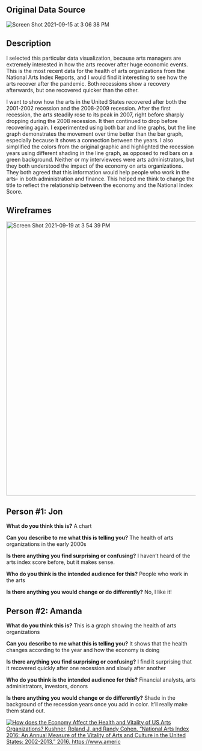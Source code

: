 ## Original Data Source 

![Screen Shot 2021-09-15 at 3 06 38 PM](https://user-images.githubusercontent.com/89738442/133940974-fdd8da1b-1892-4ba2-abaa-b4fb369551eb.png)




## Description 

I selected this particular data visualization, because arts managers are extremely interested in how the arts recover after huge economic events. This is the most recent data for the health of arts organizations from the National Arts Index Reports, and I would find it interesting to see how the arts recover after the pandemic. Both recessions show a recovery afterwards, but one recovered quicker than the other.

  

I want to show how the arts in the United States recovered after both the 2001-2002 recession and the 2008-2009 recession. After the first recession, the arts steadily rose to its peak in 2007, right before sharply dropping during the 2008 recession. It then continued to drop before recovering again. I experimented using both bar and line graphs, but the line graph demonstrates the movement over time better than the bar graph, especially because it shows a connection between the years. I also simplified the colors from the original graphic and highlighted the recession years using different shading in the line graph, as opposed to red bars on a green background. Neither or my interviewees were arts administrators, but they both understood the impact of the economy on arts organizations. They both agreed that this information would help people who work in the arts- in both administration and finance. This helped me think to change the title to reflect the relationship between the economy and the National Index Score.

## Wireframes 
<img width="727" alt="Screen Shot 2021-09-19 at 3 54 39 PM" src="https://user-images.githubusercontent.com/89738442/133941149-d184f5a9-3bbf-442c-90bb-22d64279f6fc.png">

## **Person #1: Jon**

**What do you think this is?** A chart

**Can you describe to me what this is telling you?** The health of arts organizations in the early 2000s

**Is there anything you find surprising or confusing?** I haven’t heard of the arts index score before, but it makes sense.

**Who do you think is the intended audience for this?** People who work in the arts

**Is there anything you would change or do differently?** No, I like it!



## Person #2: Amanda



  **What do you think this is?** This is a graph showing the health of arts organizations

**Can you describe to me what this is telling you?** It shows that the health changes according to the year and how the economy is doing

**Is there anything you find surprising or confusing?** I find it surprising that it recovered quickly after one recession and slowly after another

**Who do you think is the intended audience for this?** Financial analysts, arts administrators, investors, donors

**Is there anything you would change or do differently?** Shade in the background of the recession years once you add in color. It’ll really make them stand out.

<div class="tableauPlaceholder" id="viz1632085357403" style="position: relative">

<noscript>[![How does the Economy Affect the Health and Vitality of US Arts Organizations? Kushner, Roland J, and Randy Cohen. “National Arts Index 2016: An Annual Measure of the Vitality of Arts and Culture in the United States: 2002-2013,” 2016\. https://www.americ ](https://public.tableau.com/static/images/Ho/HowdoestheEconomyAffecttheHealthandVitalityofUSArtsOrganizations/Sheet1/1_rss.png)](#)</noscript>

<object class="tableauViz" style="display:none;"><param name="host_url" value="https%3A%2F%2Fpublic.tableau.com%2F"> <param name="embed_code_version" value="3"> <param name="site_root" value=""><param name="name" value="HowdoestheEconomyAffecttheHealthandVitalityofUSArtsOrganizations/Sheet1"><param name="tabs" value="no"><param name="toolbar" value="yes"><param name="static_image" value="https://public.tableau.com/static/images/Ho/HowdoestheEconomyAffecttheHealthandVitalityofUSArtsOrganizations/Sheet1/1.png"> <param name="animate_transition" value="yes"><param name="display_static_image" value="yes"><param name="display_spinner" value="yes"><param name="display_overlay" value="yes"><param name="display_count" value="yes"><param name="language" value="en-US"><param name="filter" value="publish=yes"></object></div>

<script type="text/javascript">var divElement = document.getElementById('viz1632085357403'); var vizElement = divElement.getElementsByTagName('object')[0]; vizElement.style.width='100%';vizElement.style.height=(divElement.offsetWidth*0.75)+'px'; var scriptElement = document.createElement('script'); scriptElement.src = 'https://public.tableau.com/javascripts/api/viz_v1.js'; vizElement.parentNode.insertBefore(scriptElement, vizElement);</script>






